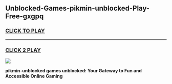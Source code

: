 
## Unblocked-Games-pikmin-unblocked-Play-Free-gxgpq
<h3>
<a href="https://premium76.site?title=pikmin-unblocked&ref=23A">CLICK TO PLAY</a></h3>
<hr>

<h3>
<a href="https://premium76.site?title=pikmin-unblocked&ref=23A">CLICK 2 PLAY</a>
  
</h3>

<a href="https://premium76.site?title=pikmin-unblocked&ref=23A"><img src="https://clearcache.store/games.png"></a>


**pikmin-unblocked games unblocked: Your Gateway to Fun and Accessible Online Gaming**
